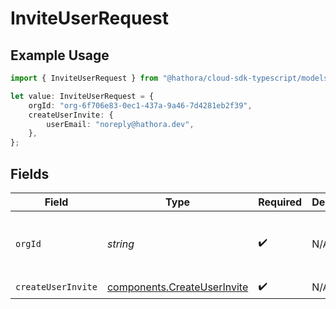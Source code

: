 # InviteUserRequest

## Example Usage

```typescript
import { InviteUserRequest } from "@hathora/cloud-sdk-typescript/models/operations";

let value: InviteUserRequest = {
    orgId: "org-6f706e83-0ec1-437a-9a46-7d4281eb2f39",
    createUserInvite: {
        userEmail: "noreply@hathora.dev",
    },
};
```

## Fields

| Field                                                                      | Type                                                                       | Required                                                                   | Description                                                                | Example                                                                    |
| -------------------------------------------------------------------------- | -------------------------------------------------------------------------- | -------------------------------------------------------------------------- | -------------------------------------------------------------------------- | -------------------------------------------------------------------------- |
| `orgId`                                                                    | *string*                                                                   | :heavy_check_mark:                                                         | N/A                                                                        | org-6f706e83-0ec1-437a-9a46-7d4281eb2f39                                   |
| `createUserInvite`                                                         | [components.CreateUserInvite](../../models/components/createuserinvite.md) | :heavy_check_mark:                                                         | N/A                                                                        |                                                                            |